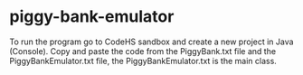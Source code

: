 # piggy-bank-emulator
To run the program go to CodeHS sandbox and create a new project in Java (Console). Copy and paste the code from the PiggyBank.txt file and the PiggyBankEmulator.txt file, the PiggyBankEmulator.txt is the main class.
